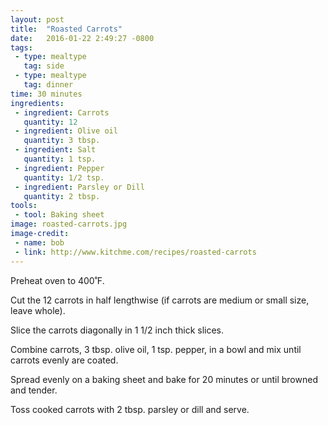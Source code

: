 ```yaml
---
layout: post
title:  "Roasted Carrots"
date:   2016-01-22 2:49:27 -0800
tags: 
 - type: mealtype
   tag: side 
 - type: mealtype
   tag: dinner
time: 30 minutes
ingredients:
 - ingredient: Carrots
   quantity: 12
 - ingredient: Olive oil
   quantity: 3 tbsp.
 - ingredient: Salt
   quantity: 1 tsp.
 - ingredient: Pepper
   quantity: 1/2 tsp.
 - ingredient: Parsley or Dill
   quantity: 2 tbsp.
tools:
 - tool: Baking sheet
image: roasted-carrots.jpg
image-credit: 
 - name: bob
 - link: http://www.kitchme.com/recipes/roasted-carrots
---
```

Preheat oven to 400˚F.

Cut the <span>12 carrots</span> in half lengthwise (if carrots are medium or small size, leave whole). 

Slice the carrots diagonally in 1 1/2 inch thick slices.

Combine <span>carrots,</span> <span>3 tbsp. olive oil,</span> <span>1 tsp. pepper,</span> in a bowl and mix until carrots evenly are coated. 

Spread evenly on a baking sheet and bake for 20 minutes or until browned and tender.

Toss cooked carrots with <span>2 tbsp. parsley or dill</span> and serve.
